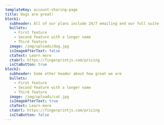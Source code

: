 ```yaml
---
templateKey: account-sharing-page
title: Dogs are great!
block1:
  subheader: All of our plans include 24/7 emailing and our full suite of features
  bullets:
    - First feature
    - Second feature with a longer name
    - Third feature
  image: /img/uploads/dog.jpg
  isImageAfterText: false
  ctaText: Learn more
  ctaUrl: https://fingerprintjs.com/pricing
  isCtaButton: true
block2:
  subheader: Some other header about how great we are
  bullets:
    - First feature
    - Second feature with a longer name
    - Third feature
  image: /img/uploads/cat.jpg
  isImageAfterText: true
  ctaText: Learn more
  ctaUrl: https://fingerprintjs.com/pricing
  isCtaButton: false
---
```

